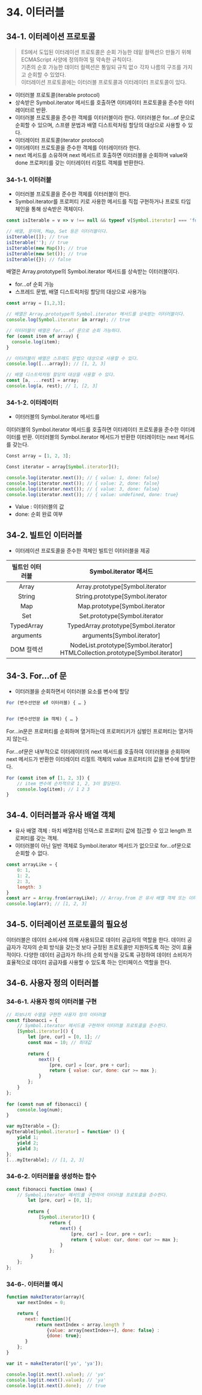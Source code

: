 # 34. 이터러블

## 34-1. 이터레이션 프로토콜

> ES에서 도입된 이터레이션 프로토콜은 순회 가능한 데잍 컬렉션으 만들기 위해 ECMAScript 사양에 정의하여 밀 약속한 규칙이다.  
> 기존의 순호 가능한 데이터 컬렉션은 통일되 규칙 없ㅇ 각자 나름의 구조를 가지고 순회할 수 있었다.  
> 이터레이션 프로토콜에는 이터러블 프로토콜과 이터레이터 프로토콜이 있다.  

- 이터러블 프로토콜(iterable protocol)
- 상속받은 Symbol.iterator 메서드를 호출하면 이터레이터 프로토콜을 준수한 이터레이터르 반환.
- 이터러블 프로토콜을 준수한 객체를 이터러블이라 한다. 이터러블은 for...of 문으로 순회할 수 있으며, 스프렏 문법과 배열 디스트럭처링 할당의 대상으로 사용할 수 있다.
- 이터레이터 프로토콜(iterator protocol)
- 이터레이터 프로토콜을 준수한 객체를 이터레이터라 한다.
- next 메서드를 소유하며 next 메서드르 호출하면 이터러블을 순회하며 value와 done 프로퍼티를 갖는 이터레이터 리절트 객체를 반환한다.

### 34-1-1. 이터러블

- 이터러블 프로토콜을 준수한 객체를 이터러블이 한다.
- Symbol.iterator를 프로퍼티 키로 사용한 메서드를 직접 구현하거나 프로토 타입 체인을 통해 상속받은 객체이다.

```javascript
const isIterable = v => v !== null && typeof v[Symbol.iterator] === 'function';

// 배열, 문자여, Map, Set 등은 이터러블이다.
isIterable([]); // true
isIterable(''); // true
isIterable(new Map()); // true
isIterable(new Set()); // true
isIterable({}); // false
```

배열은 Array.prototype의 Symbol.iterator 메서드를 상속받는 이터러블이다.
- for...of 순회 가능
- 스프레드 문법, 배열 디스트럭처링 할당의 대상으로 사용가능

```javascript
const array = [1,2,3]; 

// 배열은 Array.prototype의 Symbol.iterator 메서드를 상속받는 이터러블이다.
console.log(Symbol.iterator in array); // true

// 이터러블이 배열은 for...of 문으로 순회 가능하다.
for (const item of array) {
  console.log(item);
}

// 이터러블이 배열은 스프레드 문법으 대상으로 사용할 수 있다.
console.log([...array]); // [1, 2, 3]

// 배열 디스트럭처링 할당의 대상을 사용할 수 있다.
const [a, ...rest] = array;
console.log(a, rest); // 1, [2, 3]
```

### 34-1-2. 이터레이터

- 이터러블의 Symbol.iterator 메서드를 

이터러블의 Symbol.iterator 메서드를 호출하면 이터레이터 프로토콜을 준수한 이터레이터를 반환.
이터러블의 Symbol.iterator 메서드가 반환한 이터레이터는 next 메서드를 갖는다.

```javascript
Const array = [1, 2, 3];

Const iterator = array[Symbol.iterator]();

console.log(iterator.next()); // { value: 1, done: false}
console.log(iterator.next()); // { value: 2, done: false}
console.log(iterator.next()); // { value: 3, done: false}
console.log(iterator.next()); // { value: undefined, done: true}
```

- Value : 이터러블의 값
- done: 순회 완료 여부

## 34-2. 빌트인 이터러블

- 이터레이션 프로토콜을 준수한 객체인 빌트인 이터러블을 제공

|빌트인 이터러블| Symbol.iterator 메서드|
|:-----------:|:---------------:|
|Array| Array.prototype[Symbol.iterator|
|String|String.prototype[Symbol.iterator|
|Map|Map.prototype[Symbol.iterator|
|Set|Set.prototype[Symbol.iterator|
|TypedArray|TypedArray.prototype[Symbol.iterator|
|arguments| arguments[Symbol.iterator]|
|DOM 컬렉션| NodeList.prototype[Symbol.iterator]  HTMLCollection.prototype[Symbol.iterator]|

## 34-3. For…of 문

- 이터러블을 순회하면서 이터러블 요소를 변수에 할당

```javascript
For (변수선언문 of 이터러블) { … }


For (변수선언문 in 객체) { … }

```

For…in문은 프로퍼티를 순회하며 열거하는데 프로퍼티키가 심벌인 프로퍼티는 열거하지 않는다.

For…of문은 내부적으로 이터레이터의 next 메서드를 호출하여 이터러블을 순회하며 next 메서드가 반환한 이터레이터 리절트 객체의 value 프로퍼티의 값을 변수에 할당한다.

```javascript
For (const item of [1, 2, 3]) {
	// item 변수에 순차적으로 1, 2, 3이 할당된다.
	console.log(item); // 1 2 3
}
```
## 34-4. 이터러블과 유사 배열 객체

- 유사 배열 객체 : 마치 배열처럼 인덱스로 프로퍼티 값에 접근할 수 있고 length 프로퍼티를 갖는 객체.
- 이터러블이 아닌 일반 객체로 Symbol.iterator 메서드가 없으므로 for...of문으로 순회할 수 없다.

```javascript
const arrayLike = {
	0: 1,
	1: 2,
	2: 3,
	length: 3
}
const arr = Array.from(arrayLike); // Array.from 은 유사 배열 객체 또는 이터러블을 배열로 변환한다.
console.log(arr); // [1, 2, 3]
```

## 34-5. 이터레이션 프로토콜의 필요성

이터러블은 데이터 소비사에 의해 사용되므로 데이터 공급자의 역할을 한다.
데이터 공급자가 각자의 순회 방식을 갖는것 보다 규정된 프로토콜만 지원하도록 하는 것이 효율적이다.
다양한 데이터 공급자가 하나의 순회 방식을 갖도록 규정하여 데이터 소비자가 효율적으로 데이터 공급자를 사용할 수 있도록 하는 인터페이스 역할을 한다.

## 34-6. 사용자 정의 이터러블

### 34-6-1. 사용자 정의 이터러블 구현

```javascript
// 피보나치 수열을 구현한 사용자 정의 이터러블
const fibonacci = {
	// Symbol.iterator 메서드를 구현하여 이터러블 프로토콜을 준수한다.
	[Symbol.iterator]() {
		let [pre, cur] = [0, 1]; //
		const max = 10; // 최대값
	
		return {
			next() {
				[pre, cur] = [cur, pre + cur];
				return { value: cur, done: cur >= max };
			}
		};
	}
};
	
for (const num of fibonacci) {
	console.log(num);
}
```

```javascript
var myIterable = {};
myIterable[Symbol.iterator] = function* () {
    yield 1;
    yield 2;
    yield 3;
};
[...myIterable]; // [1, 2, 3]
```

### 34-6-2. 이터러블을 생성하는 함수

```javascript
const fibonacci function (max) {
	// Symbol.iterator 메서드를 구현하여 이터러블 프로토콜을 준수한다.
		let [pre, cur] = [0, 1];
	
		return {
			[Symbol.iterator]() {
				return {
					next() {
						[pre, cur] = [cur, pre + cur];
						return { value: cur, done: cur >= max };
					}
				};
		 }
	};
};
```

### 34-6-. 이터러블 예시

```javascript
function makeIterator(array){
    var nextIndex = 0;

    return {
       next: function(){
           return nextIndex < array.length ?
               {value: array[nextIndex++], done: false} :
               {done: true};
       }
    };
}

var it = makeIterator(['yo', 'ya']);

console.log(it.next().value); // 'yo'
console.log(it.next().value); // 'ya'
console.log(it.next().done);  // true
```
